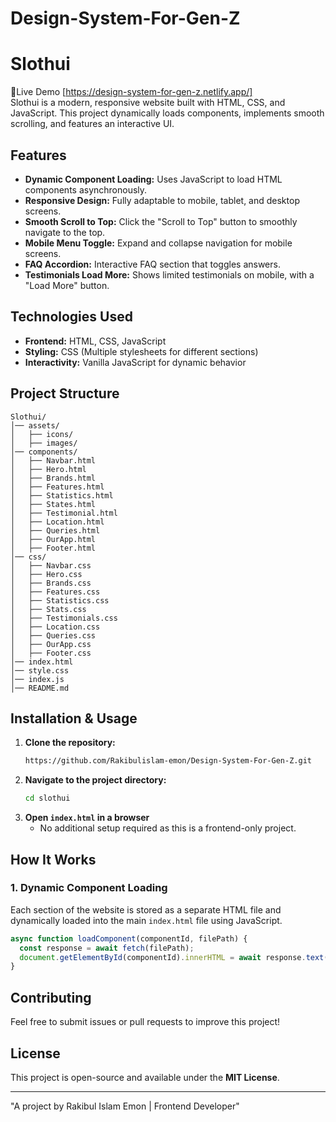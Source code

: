 # Design-System-For-Gen-Z


# Slothui
🔗Live Demo [https://design-system-for-gen-z.netlify.app/]
</br>
Slothui is a modern, responsive website built with HTML, CSS, and JavaScript. This project dynamically loads components, implements smooth scrolling, and features an interactive UI.

## Features
- **Dynamic Component Loading:** Uses JavaScript to load HTML components asynchronously.
- **Responsive Design:** Fully adaptable to mobile, tablet, and desktop screens.
- **Smooth Scroll to Top:** Click the "Scroll to Top" button to smoothly navigate to the top.
- **Mobile Menu Toggle:** Expand and collapse navigation for mobile screens.
- **FAQ Accordion:** Interactive FAQ section that toggles answers.
- **Testimonials Load More:** Shows limited testimonials on mobile, with a "Load More" button.

## Technologies Used
- **Frontend:** HTML, CSS, JavaScript
- **Styling:** CSS (Multiple stylesheets for different sections)
- **Interactivity:** Vanilla JavaScript for dynamic behavior

## Project Structure
```
Slothui/
│── assets/
│   ├── icons/
│   ├── images/
│── components/
│   ├── Navbar.html
│   ├── Hero.html
│   ├── Brands.html
│   ├── Features.html
│   ├── Statistics.html
│   ├── States.html
│   ├── Testimonial.html
│   ├── Location.html
│   ├── Queries.html
│   ├── OurApp.html
│   ├── Footer.html
│── css/
│   ├── Navbar.css
│   ├── Hero.css
│   ├── Brands.css
│   ├── Features.css
│   ├── Statistics.css
│   ├── Stats.css
│   ├── Testimonials.css
│   ├── Location.css
│   ├── Queries.css
│   ├── OurApp.css
│   ├── Footer.css
│── index.html
│── style.css
│── index.js
│── README.md
```

## Installation & Usage
1. **Clone the repository:**
   ```bash
   https://github.com/Rakibulislam-emon/Design-System-For-Gen-Z.git
   ```
2. **Navigate to the project directory:**
   ```bash
   cd slothui
   ```
3. **Open `index.html` in a browser**
   - No additional setup required as this is a frontend-only project.

## How It Works
### 1. Dynamic Component Loading
Each section of the website is stored as a separate HTML file and dynamically loaded into the main `index.html` file using JavaScript.
```js
async function loadComponent(componentId, filePath) {
  const response = await fetch(filePath);
  document.getElementById(componentId).innerHTML = await response.text();
}
```



## Contributing
Feel free to submit issues or pull requests to improve this project!

## License
This project is open-source and available under the **MIT License**.


---
"A project by Rakibul Islam Emon | Frontend Developer"

